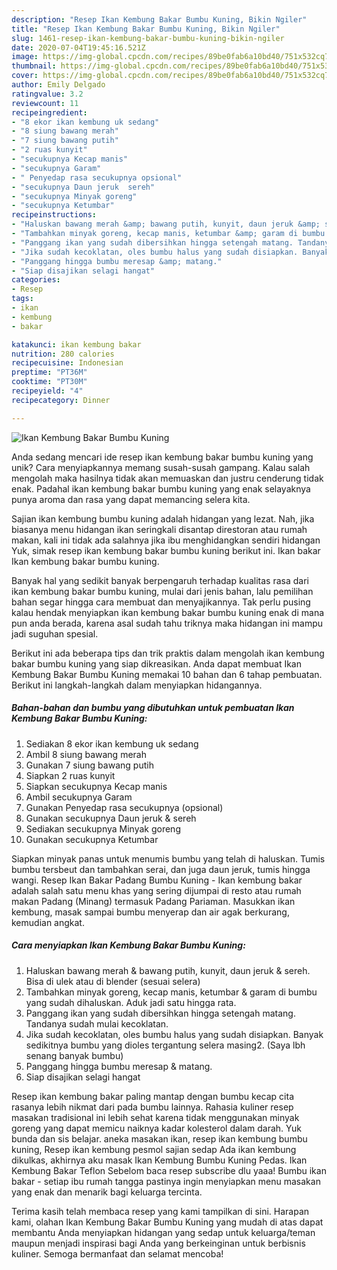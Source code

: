 ```yaml
---
description: "Resep Ikan Kembung Bakar Bumbu Kuning, Bikin Ngiler"
title: "Resep Ikan Kembung Bakar Bumbu Kuning, Bikin Ngiler"
slug: 1461-resep-ikan-kembung-bakar-bumbu-kuning-bikin-ngiler
date: 2020-07-04T19:45:16.521Z
image: https://img-global.cpcdn.com/recipes/89be0fab6a10bd40/751x532cq70/ikan-kembung-bakar-bumbu-kuning-foto-resep-utama.jpg
thumbnail: https://img-global.cpcdn.com/recipes/89be0fab6a10bd40/751x532cq70/ikan-kembung-bakar-bumbu-kuning-foto-resep-utama.jpg
cover: https://img-global.cpcdn.com/recipes/89be0fab6a10bd40/751x532cq70/ikan-kembung-bakar-bumbu-kuning-foto-resep-utama.jpg
author: Emily Delgado
ratingvalue: 3.2
reviewcount: 11
recipeingredient:
- "8 ekor ikan kembung uk sedang"
- "8 siung bawang merah"
- "7 siung bawang putih"
- "2 ruas kunyit"
- "secukupnya Kecap manis"
- "secukupnya Garam"
- " Penyedap rasa secukupnya opsional"
- "secukupnya Daun jeruk  sereh"
- "secukupnya Minyak goreng"
- "secukupnya Ketumbar"
recipeinstructions:
- "Haluskan bawang merah &amp; bawang putih, kunyit, daun jeruk &amp; sereh. Bisa di ulek atau di blender (sesuai selera)"
- "Tambahkan minyak goreng, kecap manis, ketumbar &amp; garam di bumbu yang sudah dihaluskan. Aduk jadi satu hingga rata."
- "Panggang ikan yang sudah dibersihkan hingga setengah matang. Tandanya sudah mulai kecoklatan."
- "Jika sudah kecoklatan, oles bumbu halus yang sudah disiapkan. Banyak sedikitnya bumbu yang dioles tergantung selera masing2. (Saya lbh senang banyak bumbu)"
- "Panggang hingga bumbu meresap &amp; matang."
- "Siap disajikan selagi hangat"
categories:
- Resep
tags:
- ikan
- kembung
- bakar

katakunci: ikan kembung bakar 
nutrition: 280 calories
recipecuisine: Indonesian
preptime: "PT36M"
cooktime: "PT30M"
recipeyield: "4"
recipecategory: Dinner

---
```



![Ikan Kembung Bakar Bumbu Kuning](https://img-global.cpcdn.com/recipes/89be0fab6a10bd40/751x532cq70/ikan-kembung-bakar-bumbu-kuning-foto-resep-utama.jpg)

Anda sedang mencari ide resep ikan kembung bakar bumbu kuning yang unik? Cara menyiapkannya memang susah-susah gampang. Kalau salah mengolah maka hasilnya tidak akan memuaskan dan justru cenderung tidak enak. Padahal ikan kembung bakar bumbu kuning yang enak selayaknya punya aroma dan rasa yang dapat memancing selera kita.

Sajian ikan kembung bumbu kuning adalah hidangan yang lezat. Nah, jika biasanya menu hidangan ikan seringkali disantap direstoran atau rumah makan, kali ini tidak ada salahnya jika ibu menghidangkan sendiri hidangan Yuk, simak resep ikan kembung bakar bumbu kuning berikut ini. Ikan bakar Ikan kembung bakar bumbu kuning.

Banyak hal yang sedikit banyak berpengaruh terhadap kualitas rasa dari ikan kembung bakar bumbu kuning, mulai dari jenis bahan, lalu pemilihan bahan segar hingga cara membuat dan menyajikannya. Tak perlu pusing kalau hendak menyiapkan ikan kembung bakar bumbu kuning enak di mana pun anda berada, karena asal sudah tahu triknya maka hidangan ini mampu jadi suguhan spesial.


Berikut ini ada beberapa tips dan trik praktis dalam mengolah ikan kembung bakar bumbu kuning yang siap dikreasikan. Anda dapat membuat Ikan Kembung Bakar Bumbu Kuning memakai 10 bahan dan 6 tahap pembuatan. Berikut ini langkah-langkah dalam menyiapkan hidangannya.

<!--inarticleads1-->

##### Bahan-bahan dan bumbu yang dibutuhkan untuk pembuatan Ikan Kembung Bakar Bumbu Kuning:

1. Sediakan 8 ekor ikan kembung uk sedang
1. Ambil 8 siung bawang merah
1. Gunakan 7 siung bawang putih
1. Siapkan 2 ruas kunyit
1. Siapkan secukupnya Kecap manis
1. Ambil secukupnya Garam
1. Gunakan  Penyedap rasa secukupnya (opsional)
1. Gunakan secukupnya Daun jeruk &amp; sereh
1. Sediakan secukupnya Minyak goreng
1. Gunakan secukupnya Ketumbar


Siapkan minyak panas untuk menumis bumbu yang telah di haluskan. Tumis bumbu tersbeut dan tambahkan serai, dan juga daun jeruk, tumis hingga wangi. Resep Ikan Bakar Padang Bumbu Kuning - Ikan kembung bakar adalah salah satu menu khas yang sering dijumpai di resto atau rumah makan Padang (Minang) termasuk Padang Pariaman. Masukkan ikan kembung, masak sampai bumbu menyerap dan air agak berkurang, kemudian angkat. 

<!--inarticleads2-->

##### Cara menyiapkan Ikan Kembung Bakar Bumbu Kuning:

1. Haluskan bawang merah &amp; bawang putih, kunyit, daun jeruk &amp; sereh. Bisa di ulek atau di blender (sesuai selera)
1. Tambahkan minyak goreng, kecap manis, ketumbar &amp; garam di bumbu yang sudah dihaluskan. Aduk jadi satu hingga rata.
1. Panggang ikan yang sudah dibersihkan hingga setengah matang. Tandanya sudah mulai kecoklatan.
1. Jika sudah kecoklatan, oles bumbu halus yang sudah disiapkan. Banyak sedikitnya bumbu yang dioles tergantung selera masing2. (Saya lbh senang banyak bumbu)
1. Panggang hingga bumbu meresap &amp; matang.
1. Siap disajikan selagi hangat


Resep ikan kembung bakar paling mantap dengan bumbu kecap cita rasanya lebih nikmat dari pada bumbu lainnya. Rahasia kuliner resep masakan tradisional ini lebih sehat karena tidak menggunakan minyak goreng yang dapat memicu naiknya kadar kolesterol dalam darah. Yuk bunda dan sis belajar. aneka masakan ikan, resep ikan kembung bumbu kuning, Resep ikan kembung pesmol sajian sedap Ada ikan kembung dikulkas, akhirnya aku masak Ikan Kembung Bumbu Kuning Pedas. Ikan Kembung Bakar Teflon Sebelom baca resep subscribe dlu yaaa! Bumbu ikan bakar - setiap ibu rumah tangga pastinya ingin menyiapkan menu masakan yang enak dan menarik bagi keluarga tercinta. 

Terima kasih telah membaca resep yang kami tampilkan di sini. Harapan kami, olahan Ikan Kembung Bakar Bumbu Kuning yang mudah di atas dapat membantu Anda menyiapkan hidangan yang sedap untuk keluarga/teman maupun menjadi inspirasi bagi Anda yang berkeinginan untuk berbisnis kuliner. Semoga bermanfaat dan selamat mencoba!
